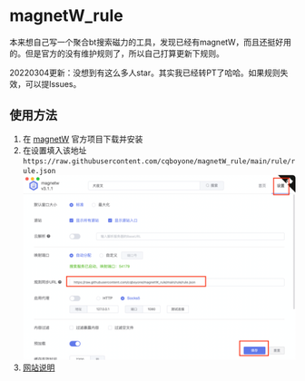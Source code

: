 # magnetW_rule
本来想自己写一个聚合bt搜索磁力的工具，发现已经有magnetW，而且还挺好用的。但是官方的没有维护规则了，所以自己打算更新下规则。

20220304更新：没想到有这么多人star。其实我已经转PT了哈哈。如果规则失效，可以提lssues。

## 使用方法
1. 在 [magnetW](https://github.com/xiandanin/magnetW) 官方项目下载并安装
2. 在设置填入该地址
`https://raw.githubusercontent.com/cqboyone/magnetW_rule/main/rule/rule.json`
![img.png](pic/img.png)
3. [网站说明](./rule/网站说明.md)
